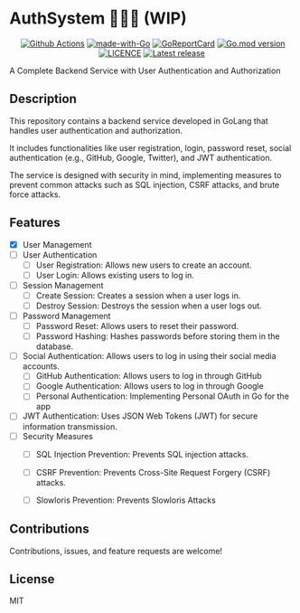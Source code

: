 # AuthSystem 🥷🏽🔐 (WIP)

<p align="center">
   <a href="http://makeapullrequest.com"><img src="https://img.shields.io/badge/PRs-welcome-brightgreen.svg?style=flat" alt=""></a>
   <a href="https://github.com/ayoisaiah/F2/actions"><img src="https://github.com/ayoisaiah/F2/actions/workflows/test.yml/badge.svg" alt="Github Actions"></a>
   <a href="https://golang.org"><img src="https://img.shields.io/badge/Made%20with-Go-1f425f.svg" alt="made-with-Go"></a>
   <a href="https://goreportcard.com/report/github.com/ayoisaiah/f2"><img src="https://goreportcard.com/badge/github.com/ayoisaiah/f2" alt="GoReportCard"></a>
   <a href="https://github.com/ayoisaiah/f2"><img src="https://img.shields.io/github/go-mod/go-version/ayoisaiah/f2.svg" alt="Go.mod version"></a>
   <a href="https://github.com/ayoisaiah/f2/blob/master/LICENCE"><img src="https://img.shields.io/github/license/ayoisaiah/f2.svg" alt="LICENCE"></a>
   <a href="https://github.com/ayoisaiah/f2/releases/"><img src="https://img.shields.io/github/release/ayoisaiah/f2.svg" alt="Latest release"></a>
</p>

A Complete Backend Service with User Authentication and Authorization 

## Description
This repository contains a backend service developed in GoLang that handles user authentication and authorization. 

It includes functionalities like user registration, login, password reset, social authentication (e.g., GitHub, Google, Twitter), and JWT authentication. 

The service is designed with security in mind, implementing measures to prevent common attacks such as SQL injection, CSRF attacks, and brute force attacks.


## Features
- [x] User Management
- [ ] User Authentication
    - [ ] User Registration: Allows new users to create an account.
    - [ ] User Login: Allows existing users to log in.
- [ ] Session Management
    - [ ] Create Session: Creates a session when a user logs in.
    - [ ] Destroy Session: Destroys the session when a user logs out.
- [ ] Password Management
    - [ ] Password Reset: Allows users to reset their password.
    - [ ] Password Hashing: Hashes passwords before storing them in the database.
- [ ] Social Authentication: Allows users to log in using their social media accounts.
  - [ ] GitHub Authentication: Allows users to log in through GitHub
  - [ ] Google Authentication: Allows users to log in through Google
  - [ ] Personal Authentication: Implementing Personal OAuth in Go for the app
- [ ] JWT Authentication: Uses JSON Web Tokens (JWT) for secure information transmission.
- [ ] Security Measures
    - [ ] SQL Injection Prevention: Prevents SQL injection attacks.
    - [ ] CSRF Prevention: Prevents Cross-Site Request Forgery (CSRF) attacks.
    - [ ] Slowloris Prevention: Prevents Slowloris Attacks


## Contributions
Contributions, issues, and feature requests are welcome!

## License
MIT

